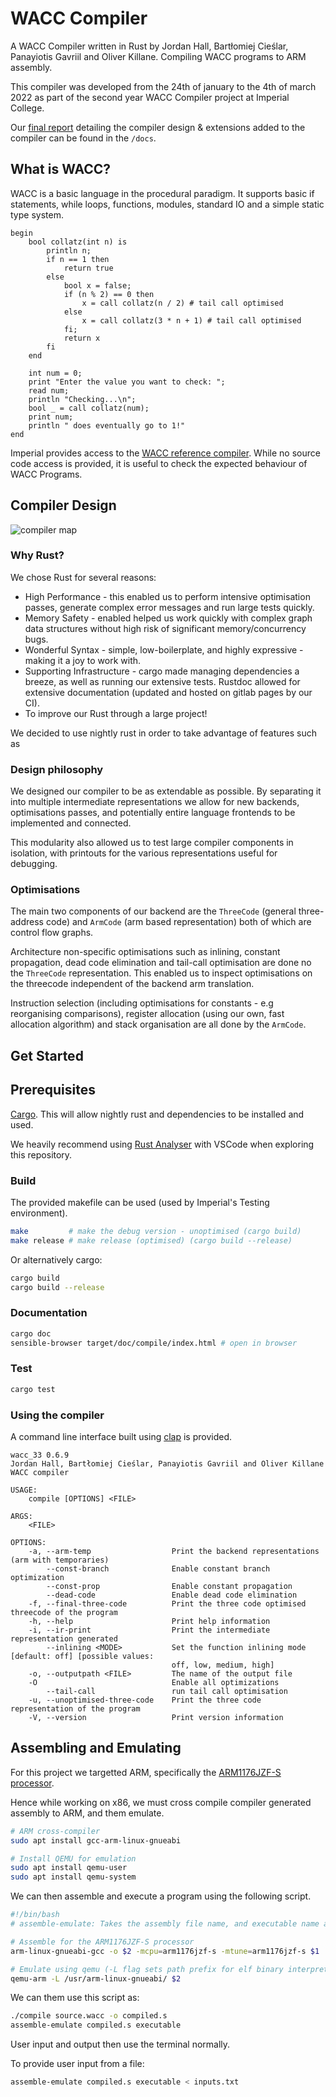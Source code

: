 # WACC Compiler
A WACC Compiler written in Rust by Jordan Hall, Bartłomiej Cieślar, Panayiotis Gavriil and Oliver Killane. Compiling WACC programs to ARM assembly.

This compiler was developed from the 24th of january to the 4th of march 2022 as part of the second year WACC Compiler project at Imperial College.

Our [final report](docs/report.pdf) detailing the compiler design & extensions added to the compiler can be found in the `/docs`.

## What is WACC?
WACC is a basic language in the procedural paradigm. It supports basic if 
statements, while loops, functions, modules, standard IO and a simple static type system.

```
begin
    bool collatz(int n) is
        println n;
        if n == 1 then
            return true
        else 
            bool x = false;
            if (n % 2) == 0 then
                x = call collatz(n / 2) # tail call optimised
            else
                x = call collatz(3 * n + 1) # tail call optimised
            fi;
            return x
        fi
    end

    int num = 0;
    print "Enter the value you want to check: ";
    read num;
    println "Checking...\n";
    bool _ = call collatz(num);
    print num;
    println " does eventually go to 1!"
end
```

Imperial provides access to the [WACC reference compiler](https://teaching.doc.ic.ac.uk/wacc_compiler/). While no source code access is provided, it is useful to check the expected behaviour of WACC Programs.

## Compiler Design
![compiler map](docs/image/Compiler%20Map.png)
### Why Rust?
We chose Rust for several reasons:
- High Performance - this enabled us to perform intensive optimisation passes, generate complex error messages and run large tests quickly.
- Memory Safety - enabled helped us work quickly with complex graph data structures without high risk of significant memory/concurrency bugs.
- Wonderful Syntax - simple, low-boilerplate, and highly expressive - making it a joy to work with.
- Supporting Infrastructure - cargo made managing dependencies a breeze, as well as running our extensive tests. Rustdoc allowed for extensive documentation (updated and hosted on gitlab pages by our CI).
- To improve our Rust through a large project!

We decided to use nightly rust in order to take advantage of features such as 

### Design philosophy
We designed our compiler to be as extendable as possible. By separating it into multiple intermediate representations we allow for new backends, optimisations passes, and potentially entire language frontends to be implemented and connected.

This modularity also allowed us to test large compiler components in isolation, with printouts for the various representations useful for debugging.

### Optimisations
The main two components of our backend are the `ThreeCode` (general three-address code) and `ArmCode` (arm based representation) both of which are control flow graphs.

Architecture non-specific optimisations such as inlining, constant propagation, dead code elimination and tail-call optimisation are done no the `ThreeCode` representation. This enabled us to inspect optimisations on the threecode independent of the backend arm translation.

Instruction selection (including optimisations for constants - e.g reorganising comparisons), register allocation (using our own, fast allocation algorithm) and stack organisation are all done by the `ArmCode`.


## Get Started
## Prerequisites
[Cargo](https://doc.rust-lang.org/cargo/). This will allow nightly rust and dependencies to be installed and used.

We heavily recommend using [Rust Analyser](https://rust-analyzer.github.io/) with VSCode when exploring this repository.

### Build
The provided makefile can be used (used by Imperial's Testing environment).
```Bash
make         # make the debug version - unoptimised (cargo build)
make release # make release (optimised) (cargo build --release)
```
Or alternatively cargo:
```Bash
cargo build
cargo build --release
```

### Documentation
```Bash
cargo doc
sensible-browser target/doc/compile/index.html # open in browser
```

### Test
```Bash
cargo test
```
### Using the compiler
A command line interface built using [clap](https://docs.rs/clap/latest/clap/) is provided.
```
wacc_33 0.6.9
Jordan Hall, Bartłomiej Cieślar, Panayiotis Gavriil and Oliver Killane
WACC compiler

USAGE:
    compile [OPTIONS] <FILE>

ARGS:
    <FILE>    
  
OPTIONS:
    -a, --arm-temp                  Print the backend representations (arm with temporaries)
        --const-branch              Enable constant branch optimization
        --const-prop                Enable constant propagation
        --dead-code                 Enable dead code elimination
    -f, --final-three-code          Print the three code optimised threecode of the program
    -h, --help                      Print help information
    -i, --ir-print                  Print the intermediate representation generated
        --inlining <MODE>           Set the function inlining mode [default: off] [possible values:
                                    off, low, medium, high]
    -o, --outputpath <FILE>         The name of the output file
    -O                              Enable all optimizations
        --tail-call                 run tail call optimisation
    -u, --unoptimised-three-code    Print the three code representation of the program
    -V, --version                   Print version information
```

## Assembling and Emulating
For this project we targetted ARM, specifically the [ARM1176JZF-S processor](https://developer.arm.com/documentation/ddi0301/h).

Hence while working on x86, we must cross compile compiler generated assembly to ARM, and them emulate.
```Bash
# ARM cross-compiler
sudo apt install gcc-arm-linux-gnueabi

# Install QEMU for emulation
sudo apt install qemu-user
sudo apt install qemu-system
```

We can then assemble and execute a program using the following script.
```Bash
#!/bin/bash
# assemble-emulate: Takes the assembly file name, and executable name as arguments.

# Assemble for the ARM1176JZF-S processor
arm-linux-gnueabi-gcc -o $2 -mcpu=arm1176jzf-s -mtune=arm1176jzf-s $1

# Emulate using qemu (-L flag sets path prefix for elf binary interpreter)
qemu-arm -L /usr/arm-linux-gnueabi/ $2
```
We can them use this script as:
```Bash
./compile source.wacc -o compiled.s
assemble-emulate compiled.s executable
```
User input and output then use the terminal normally.

To provide user input from a file:
```Bash
assemble-emulate compiled.s executable < inputs.txt
```
